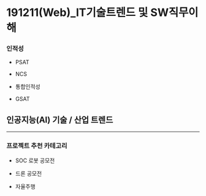 # 191211(Web)_IT기술트렌드 및 SW직무이해

### 인적성

- PSAT

- NCS

- 통합인적성

- GSAT



## 인공지능(AI) 기술 / 산업 트렌드

___________________

### 프로젝트 추천 카테고리

- SOC 로봇 공모전

- 드론 공모전

- 자율주행

